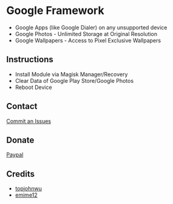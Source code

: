 # Google Framework

* Google Apps (like Google Dialer) on any unsupported device
* Google Photos - Unlimited Storage at Original Resolution
* Google Wallpapers - Access to Pixel Exclusive Wallpapers

## Instructions ##
* Install Module via Magisk Manager/Recovery
* Clear Data of Google Play Store/Google Photos
* Reboot Device

## Contact ##
<a href="https://github.com/P1N2O/google-framework-magisk/issues">Commit an Issues</a>

## Donate ##
<a href="https://paypal.me/pinto165">Paypal</a>

## Credits ##
* <a href="https://github.com/topjohnwu">topjohnwu</a>
* <a href="https://forum.xda-developers.com/member.php?s=20e6e309873e6b7e0892e0d45f1ce1cd&u=6995375">emime12</a>